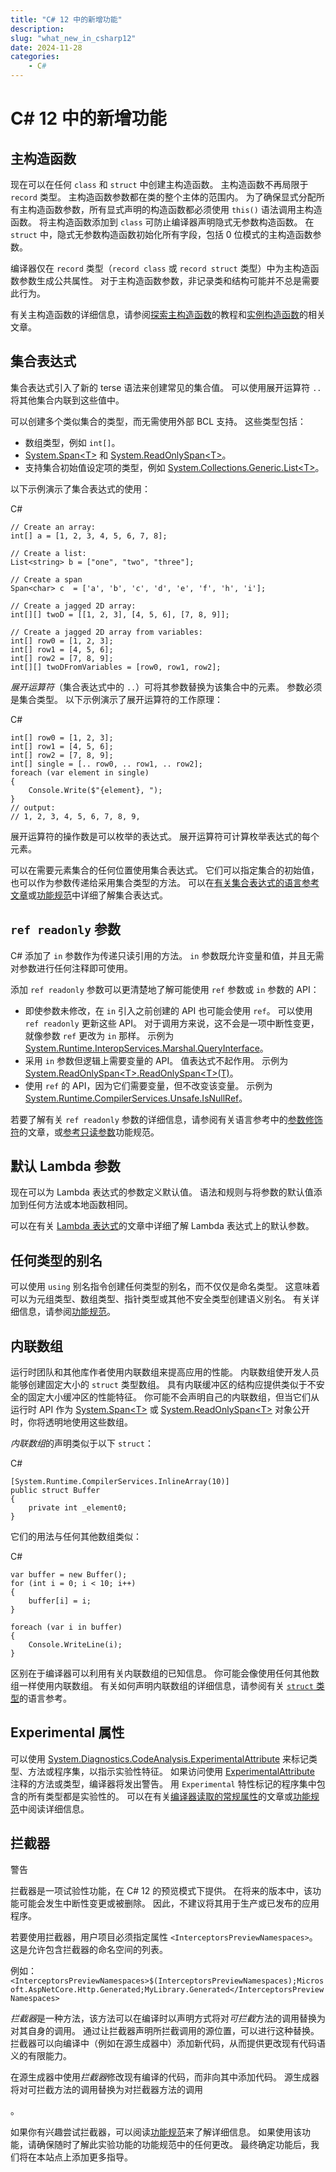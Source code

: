```yaml
---
title: "C# 12 中的新增功能"
description: 
slug: "what_new_in_csharp12"
date: 2024-11-28
categories:
    - C#
---
```


# C# 12 中的新增功能

## 主构造函数

现在可以在任何 `class` 和 `struct` 中创建主构造函数。 主构造函数不再局限于 `record` 类型。 主构造函数参数都在类的整个主体的范围内。 为了确保显式分配所有主构造函数参数，所有显式声明的构造函数都必须使用 `this()` 语法调用主构造函数。 将主构造函数添加到 `class` 可防止编译器声明隐式无参数构造函数。 在 `struct` 中，隐式无参数构造函数初始化所有字段，包括 0 位模式的主构造函数参数。

编译器仅在 `record` 类型（`record class` 或 `record struct` 类型）中为主构造函数参数生成公共属性。 对于主构造函数参数，非记录类和结构可能并不总是需要此行为。

有关主构造函数的详细信息，请参阅[探索主构造函数](https://learn.microsoft.com/zh-cn/dotnet/csharp/whats-new/tutorials/primary-constructors)的教程和[实例构造函数](https://learn.microsoft.com/zh-cn/dotnet/csharp/whats-new/../programming-guide/classes-and-structs/instance-constructors#primary-constructors)的相关文章。

[](#collection-expressions)

## 集合表达式

集合表达式引入了新的 terse 语法来创建常见的集合值。 可以使用展开运算符 `..` 将其他集合内联到这些值中。

可以创建多个类似集合的类型，而无需使用外部 BCL 支持。 这些类型包括：

- 数组类型，例如 `int[]`。
- [System.Span&lt;T&gt;](https://learn.microsoft.com/zh-cn/dotnet/api/system.span-1) 和 [System.ReadOnlySpan&lt;T&gt;](https://learn.microsoft.com/zh-cn/dotnet/api/system.readonlyspan-1)。
- 支持集合初始值设定项的类型，例如 [System.Collections.Generic.List&lt;T&gt;](https://learn.microsoft.com/zh-cn/dotnet/api/system.collections.generic.list-1)。

以下示例演示了集合表达式的使用：

C#

```
// Create an array:
int[] a = [1, 2, 3, 4, 5, 6, 7, 8];

// Create a list:
List<string> b = ["one", "two", "three"];

// Create a span
Span<char> c  = ['a', 'b', 'c', 'd', 'e', 'f', 'h', 'i'];

// Create a jagged 2D array:
int[][] twoD = [[1, 2, 3], [4, 5, 6], [7, 8, 9]];

// Create a jagged 2D array from variables:
int[] row0 = [1, 2, 3];
int[] row1 = [4, 5, 6];
int[] row2 = [7, 8, 9];
int[][] twoDFromVariables = [row0, row1, row2];
```

*展开运算符*（集合表达式中的 `..`）可将其参数替换为该集合中的元素。 参数必须是集合类型。 以下示例演示了展开运算符的工作原理：

C#

```
int[] row0 = [1, 2, 3];
int[] row1 = [4, 5, 6];
int[] row2 = [7, 8, 9];
int[] single = [.. row0, .. row1, .. row2];
foreach (var element in single)
{
    Console.Write($"{element}, ");
}
// output:
// 1, 2, 3, 4, 5, 6, 7, 8, 9,
```

展开运算符的操作数是可以枚举的表达式。 展开运算符可计算枚举表达式的每个元素。

可以在需要元素集合的任何位置使用集合表达式。 它们可以指定集合的初始值，也可以作为参数传递给采用集合类型的方法。 可以在[有关集合表达式的语言参考文章](https://learn.microsoft.com/zh-cn/dotnet/csharp/whats-new/../language-reference/operators/collection-expressions)或[功能规范](https://learn.microsoft.com/zh-cn/dotnet/csharp/whats-new/../language-reference/proposals/csharp-12.0/collection-expressions)中详细了解集合表达式。

[](#ref-readonly-parameters)

## `ref readonly` 参数

C# 添加了 `in` 参数作为传递只读引用的方法。 `in` 参数既允许变量和值，并且无需对参数进行任何注释即可使用。

添加 `ref readonly` 参数可以更清楚地了解可能使用 `ref` 参数或 `in` 参数的 API：

- 即使参数未修改，在 `in` 引入之前创建的 API 也可能会使用 `ref`。 可以使用 `ref readonly` 更新这些 API。 对于调用方来说，这不会是一项中断性变更，就像参数 `ref` 更改为 `in` 那样。 示例为 [System.Runtime.InteropServices.Marshal.QueryInterface](https://learn.microsoft.com/zh-cn/dotnet/api/system.runtime.interopservices.marshal.queryinterface)。
- 采用 `in` 参数但逻辑上需要变量的 API。 值表达式不起作用。 示例为 [System.ReadOnlySpan&lt;T&gt;.ReadOnlySpan&lt;T&gt;(T)](https://learn.microsoft.com/zh-cn/dotnet/api/system.readonlyspan-1.-ctor#system-readonlyspan-1-ctor%28-0@%29)。
- 使用 `ref` 的 API，因为它们需要变量，但不改变该变量。 示例为 [System.Runtime.CompilerServices.Unsafe.IsNullRef](https://learn.microsoft.com/zh-cn/dotnet/api/system.runtime.compilerservices.unsafe.isnullref)。

若要了解有关 `ref readonly` 参数的详细信息，请参阅有关语言参考中的[参数修饰符](https://learn.microsoft.com/zh-cn/dotnet/csharp/whats-new/../language-reference/keywords/method-parameters#ref-readonly-modifier)的文章，或[参考只读参数](https://learn.microsoft.com/zh-cn/dotnet/csharp/whats-new/../language-reference/proposals/csharp-12.0/ref-readonly-parameters)功能规范。

[](#default-lambda-parameters)

## 默认 Lambda 参数

现在可以为 Lambda 表达式的参数定义默认值。 语法和规则与将参数的默认值添加到任何方法或本地函数相同。

可以在有关 [Lambda 表达式](https://learn.microsoft.com/zh-cn/dotnet/csharp/whats-new/../language-reference/operators/lambda-expressions#input-parameters-of-a-lambda-expression)的文章中详细了解 Lambda 表达式上的默认参数。

[](#alias-any-type)

## 任何类型的别名

可以使用 `using` 别名指令创建任何类型的别名，而不仅仅是命名类型。 这意味着可以为元组类型、数组类型、指针类型或其他不安全类型创建语义别名。 有关详细信息，请参阅[功能规范](https://learn.microsoft.com/zh-cn/dotnet/csharp/whats-new/../language-reference/proposals/csharp-12.0/using-alias-types)。

[](#inline-arrays)

## 内联数组

运行时团队和其他库作者使用内联数组来提高应用的性能。 内联数组使开发人员能够创建固定大小的 `struct` 类型数组。 具有内联缓冲区的结构应提供类似于不安全的固定大小缓冲区的性能特征。 你可能不会声明自己的内联数组，但当它们从运行时 API 作为 [System.Span&lt;T&gt;](https://learn.microsoft.com/zh-cn/dotnet/api/system.span-1) 或 [System.ReadOnlySpan&lt;T&gt;](https://learn.microsoft.com/zh-cn/dotnet/api/system.readonlyspan-1) 对象公开时，你将透明地使用这些数组。

*内联数组*的声明类似于以下 `struct`：

C#

```
[System.Runtime.CompilerServices.InlineArray(10)]
public struct Buffer
{
    private int _element0;
}
```

它们的用法与任何其他数组类似：

C#

```
var buffer = new Buffer();
for (int i = 0; i < 10; i++)
{
    buffer[i] = i;
}

foreach (var i in buffer)
{
    Console.WriteLine(i);
}
```

区别在于编译器可以利用有关内联数组的已知信息。 你可能会像使用任何其他数组一样使用内联数组。 有关如何声明内联数组的详细信息，请参阅有关 [`struct` 类型](https://learn.microsoft.com/zh-cn/dotnet/csharp/whats-new/../language-reference/builtin-types/struct#inline-arrays)的语言参考。

[](#experimental-attribute)

## Experimental 属性

可以使用 [System.Diagnostics.CodeAnalysis.ExperimentalAttribute](https://learn.microsoft.com/zh-cn/dotnet/api/system.diagnostics.codeanalysis.experimentalattribute) 来标记类型、方法或程序集，以指示实验性特征。 如果访问使用 [ExperimentalAttribute](https://learn.microsoft.com/zh-cn/dotnet/api/system.diagnostics.codeanalysis.experimentalattribute) 注释的方法或类型，编译器将发出警告。 用 `Experimental` 特性标记的程序集中包含的所有类型都是实验性的。 可以在有关[编译器读取的常规属性](https://learn.microsoft.com/zh-cn/dotnet/csharp/whats-new/../language-reference/attributes/general#experimental-attribute)的文章或[功能规范](https://learn.microsoft.com/zh-cn/dotnet/csharp/whats-new/../language-reference/proposals/csharp-12.0/experimental-attribute)中阅读详细信息。

[](#interceptors)

## 拦截器

警告

拦截器是一项试验性功能，在 C# 12 的预览模式下提供。 在将来的版本中，该功能可能会发生中断性变更或被删除。 因此，不建议将其用于生产或已发布的应用程序。

若要使用拦截器，用户项目必须指定属性 `<InterceptorsPreviewNamespaces>`。 这是允许包含拦截器的命名空间的列表。

例如：`<InterceptorsPreviewNamespaces>$(InterceptorsPreviewNamespaces);Microsoft.AspNetCore.Http.Generated;MyLibrary.Generated</InterceptorsPreviewNamespaces>`

*拦截器*是一种方法，该方法可以在编译时以声明方式将对*可拦截*方法的调用替换为对其自身的调用。 通过让拦截器声明所拦截调用的源位置，可以进行这种替换。 拦截器可以向编译中（例如在源生成器中）添加新代码，从而提供更改现有代码语义的有限能力。

在源生成器中使用*拦截器*修改现有编译的代码，而非向其中添加代码。 源生成器将对可拦截方法的调用替换为对拦截器方法的调用

。

如果你有兴趣尝试拦截器，可以阅读[功能规范](https://github.com/dotnet/roslyn/blob/main/docs/features/interceptors.md)来了解详细信息。 如果使用该功能，请确保随时了解此实验功能的功能规范中的任何更改。 最终确定功能后，我们将在本站点上添加更多指导。
